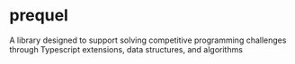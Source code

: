 # prequel

A library designed to support solving competitive programming challenges through Typescript extensions, data structures, and algorithms
